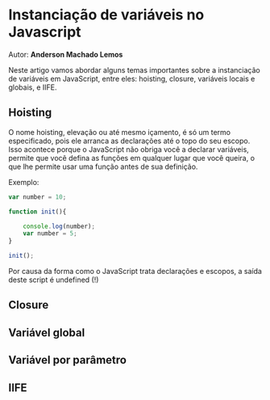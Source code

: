 # Instanciação de variáveis no Javascript
Autor: **Anderson Machado Lemos**

Neste artigo vamos abordar alguns temas importantes sobre a instanciação de variáveis em JavaScript, entre eles: hoisting, closure, variáveis locais e globais, e IIFE.

## Hoisting

O nome hoisting, elevação ou até mesmo içamento, é só um termo especificado, pois ele arranca as declarações até o topo do seu escopo.
Isso acontece porque o JavaScript não obriga você a declarar variáveis, permite que você defina as funções em qualquer lugar que você queira, o que lhe permite usar uma função antes de sua definição.

Exemplo:

``` js
var number = 10;

function init(){

    console.log(number);
    var number = 5;
}

init();

```

Por causa da forma como o JavaScript trata declarações e escopos, a saída deste script é undefined (!)

## Closure


## Variável global

## Variável por parâmetro

## IIFE
